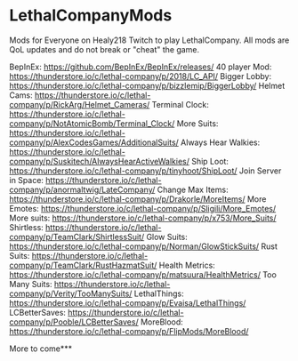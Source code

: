 # LethalCompanyMods
Mods for Everyone on Healy218 Twitch to play LethalCompany. All mods are QoL updates and do not break or "cheat" the game.

BepInEx: https://github.com/BepInEx/BepInEx/releases/
40 player Mod: https://thunderstore.io/c/lethal-company/p/2018/LC_API/
Bigger Lobby: https://thunderstore.io/c/lethal-company/p/bizzlemip/BiggerLobby/
Helmet Cams: https://thunderstore.io/c/lethal-company/p/RickArg/Helmet_Cameras/
Terminal Clock: https://thunderstore.io/c/lethal-company/p/NotAtomicBomb/Terminal_Clock/
More Suits: https://thunderstore.io/c/lethal-company/p/AlexCodesGames/AdditionalSuits/
Always Hear Walkies: https://thunderstore.io/c/lethal-company/p/Suskitech/AlwaysHearActiveWalkies/
Ship Loot: https://thunderstore.io/c/lethal-company/p/tinyhoot/ShipLoot/
Join Server in Space: https://thunderstore.io/c/lethal-company/p/anormaltwig/LateCompany/
Change Max Items: https://thunderstore.io/c/lethal-company/p/Drakorle/MoreItems/
More Emotes: https://thunderstore.io/c/lethal-company/p/Sligili/More_Emotes/
More suits: https://thunderstore.io/c/lethal-company/p/x753/More_Suits/
Shirtless: https://thunderstore.io/c/lethal-company/p/TeamClark/ShirtlessSuit/
Glow Suits: https://thunderstore.io/c/lethal-company/p/Norman/GlowStickSuits/
Rust Suits: https://thunderstore.io/c/lethal-company/p/TeamClark/RustHazmatSuit/
Health Metrics: https://thunderstore.io/c/lethal-company/p/matsuura/HealthMetrics/
Too Many Suits: https://thunderstore.io/c/lethal-company/p/Verity/TooManySuits/
LethalThings: https://thunderstore.io/c/lethal-company/p/Evaisa/LethalThings/
LCBetterSaves: https://thunderstore.io/c/lethal-company/p/Pooble/LCBetterSaves/
MoreBlood: https://thunderstore.io/c/lethal-company/p/FlipMods/MoreBlood/

More to come***
